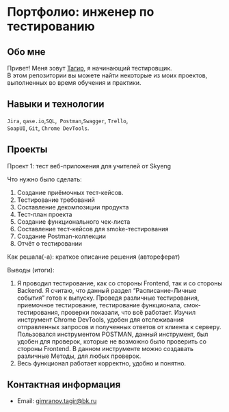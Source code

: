 # Портфолио: инженер по тестированию

## Обо мне 

Привет! Меня зовут [Тагир](https://t.me/TagirSilver), я начинающий тестировщик. <br>
В этом репозитории вы можете найти некоторые из моих проектов, выполненных во время обучения и практики.
<br>

## Навыки и технологии
``Jira``, ``qase.io``,``SQL``,`` Postman``,``Swagger``, ``Trello``, <br>
``SoapUI``, ``Git``, ``Chrome DevTools``.




## Проекты

<p> Проект 1: тест веб-приложения для учителей от Skyeng</p>
<p>Что нужно было сделать:<p>
<ol>
  <li>Создание приёмочных тест-кейсов.</li>
  <li>Тестирование требований</li>
   <li>Составление декомпозиции продукта</li>
   <li>Тест-план проекта</li>
   <li>Создание функционального чек-листа </li>
   <li>Составление тест-кейсов для smoke-тестирования</li>
   <li>Создание Postman-коллекции</li>
   <li>Отчёт о тестировании</li>
</ol>

<p>Как решала(-а): краткое описание решения (автореферат)<p>


 
 <p>Выводы (итоги):<p>
<ol>
  <li>Я проводил тестирование, как со стороны Frontend, так и со стороны Backend.
Я считаю, что данный раздел “Расписание-Личные события” готов к выпуску. Проведя различные тестирования, приемочное тестирование, тестирование функционала, смок-тестирования, проверки показали, что всё работает. Изучил инструмент Chrome DevTools, удобен для отслеживания отправленных запросов и полученных ответов от клиента к серверу.
Пользовался инструментом POSTMAN, данный инструмент, был удобен для проверок, которые не возможно было проверить со стороны Frontend.
В данном инструменте можно создавать различные Методы, для любых проверок.</li>
  <li>Весь функционал работает корректно, удобно и понятно.</li>
</ol>


## Контактная информация
- Email: gimranov.tagir@bk.ru

